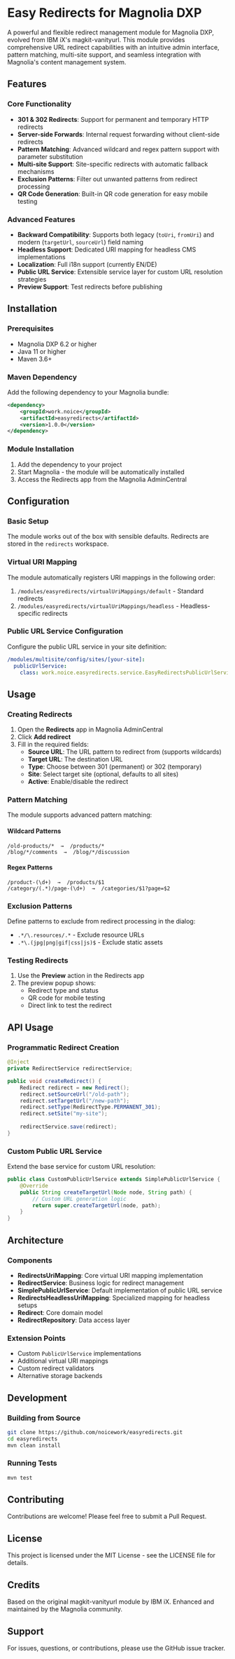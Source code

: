 # Easy Redirects for Magnolia DXP

A powerful and flexible redirect management module for Magnolia DXP, evolved from IBM iX's magkit-vanityurl. This module provides comprehensive URL redirect capabilities with an intuitive admin interface, pattern matching, multi-site support, and seamless integration with Magnolia's content management system.

## Features

### Core Functionality
- **301 & 302 Redirects**: Support for permanent and temporary HTTP redirects
- **Server-side Forwards**: Internal request forwarding without client-side redirects
- **Pattern Matching**: Advanced wildcard and regex pattern support with parameter substitution
- **Multi-site Support**: Site-specific redirects with automatic fallback mechanisms
- **Exclusion Patterns**: Filter out unwanted patterns from redirect processing
- **QR Code Generation**: Built-in QR code generation for easy mobile testing

### Advanced Features
- **Backward Compatibility**: Supports both legacy (`toUri`, `fromUri`) and modern (`targetUrl`, `sourceUrl`) field naming
- **Headless Support**: Dedicated URI mapping for headless CMS implementations
- **Localization**: Full i18n support (currently EN/DE)
- **Public URL Service**: Extensible service layer for custom URL resolution strategies
- **Preview Support**: Test redirects before publishing

## Installation

### Prerequisites
- Magnolia DXP 6.2 or higher
- Java 11 or higher
- Maven 3.6+

### Maven Dependency
Add the following dependency to your Magnolia bundle:

```xml
<dependency>
    <groupId>work.noice</groupId>
    <artifactId>easyredirects</artifactId>
    <version>1.0.0</version>
</dependency>
```

### Module Installation
1. Add the dependency to your project
2. Start Magnolia - the module will be automatically installed
3. Access the Redirects app from the Magnolia AdminCentral

## Configuration

### Basic Setup
The module works out of the box with sensible defaults. Redirects are stored in the `redirects` workspace.

### Virtual URI Mapping
The module automatically registers URI mappings in the following order:
1. `/modules/easyredirects/virtualUriMappings/default` - Standard redirects
2. `/modules/easyredirects/virtualUriMappings/headless` - Headless-specific redirects

### Public URL Service Configuration
Configure the public URL service in your site definition:

```yaml
/modules/multisite/config/sites/[your-site]:
  publicUrlService:
    class: work.noice.easyredirects.service.EasyRedirectsPublicUrlService
```

## Usage

### Creating Redirects

1. Open the **Redirects** app in Magnolia AdminCentral
2. Click **Add redirect**
3. Fill in the required fields:
   - **Source URL**: The URL pattern to redirect from (supports wildcards)
   - **Target URL**: The destination URL
   - **Type**: Choose between 301 (permanent) or 302 (temporary)
   - **Site**: Select target site (optional, defaults to all sites)
   - **Active**: Enable/disable the redirect

### Pattern Matching

The module supports advanced pattern matching:

#### Wildcard Patterns
```
/old-products/*  →  /products/*
/blog/*/comments  →  /blog/*/discussion
```

#### Regex Patterns
```
/product-(\d+)  →  /products/$1
/category/(.*)/page-(\d+)  →  /categories/$1?page=$2
```

### Exclusion Patterns

Define patterns to exclude from redirect processing in the dialog:
- `.*/\.resources/.*` - Exclude resource URLs
- `.*\.(jpg|png|gif|css|js)$` - Exclude static assets

### Testing Redirects

1. Use the **Preview** action in the Redirects app
2. The preview popup shows:
   - Redirect type and status
   - QR code for mobile testing
   - Direct link to test the redirect

## API Usage

### Programmatic Redirect Creation

```java
@Inject
private RedirectService redirectService;

public void createRedirect() {
    Redirect redirect = new Redirect();
    redirect.setSourceUrl("/old-path");
    redirect.setTargetUrl("/new-path");
    redirect.setType(RedirectType.PERMANENT_301);
    redirect.setSite("my-site");
    
    redirectService.save(redirect);
}
```

### Custom Public URL Service

Extend the base service for custom URL resolution:

```java
public class CustomPublicUrlService extends SimplePublicUrlService {
    @Override
    public String createTargetUrl(Node node, String path) {
        // Custom URL generation logic
        return super.createTargetUrl(node, path);
    }
}
```

## Architecture

### Components

- **RedirectsUriMapping**: Core virtual URI mapping implementation
- **RedirectService**: Business logic for redirect management
- **SimplePublicUrlService**: Default implementation of public URL service
- **RedirectsHeadlessUriMapping**: Specialized mapping for headless setups
- **Redirect**: Core domain model
- **RedirectRepository**: Data access layer

### Extension Points

- Custom `PublicUrlService` implementations
- Additional virtual URI mappings
- Custom redirect validators
- Alternative storage backends

## Development

### Building from Source

```bash
git clone https://github.com/noicework/easyredirects.git
cd easyredirects
mvn clean install
```

### Running Tests

```bash
mvn test
```

## Contributing

Contributions are welcome! Please feel free to submit a Pull Request.

## License

This project is licensed under the MIT License - see the LICENSE file for details.

## Credits

Based on the original magkit-vanityurl module by IBM iX. Enhanced and maintained by the Magnolia community.

## Support

For issues, questions, or contributions, please use the GitHub issue tracker.